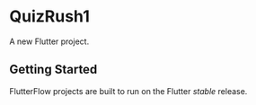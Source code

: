 # QuizRush1

A new Flutter project.

## Getting Started

FlutterFlow projects are built to run on the Flutter _stable_ release.
